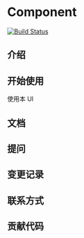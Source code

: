 # Component

[![Build Status](https://travis-ci.com/taoxm310/travistest.svg?branch=master)](https://travis-ci.com/taoxm310/travistest)

## 介绍

## 开始使用

使用本 UI

## 文档

## 提问

## 变更记录

## 联系方式

## 贡献代码
